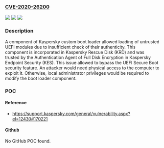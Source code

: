 ### [CVE-2020-26200](https://cve.mitre.org/cgi-bin/cvename.cgi?name=CVE-2020-26200)
![](https://img.shields.io/static/v1?label=Product&message=Kaspersky%20Endpoint%20Security%20with%20the%20Full%20Disk%20Encryption%20component%20installed&color=blue)
![](https://img.shields.io/static/v1?label=Version&message=n%2Fa&color=blue)
![](https://img.shields.io/static/v1?label=Vulnerability&message=Bypass&color=brighgreen)

### Description

A component of Kaspersky custom boot loader allowed loading of untrusted UEFI modules due to insufficient check of their authenticity. This component is incorporated in Kaspersky Rescue Disk (KRD) and was trusted by the Authentication Agent of Full Disk Encryption in Kaspersky Endpoint Security (KES). This issue allowed to bypass the UEFI Secure Boot security feature. An attacker would need physical access to the computer to exploit it. Otherwise, local administrator privileges would be required to modify the boot loader component.

### POC

#### Reference
- https://support.kaspersky.com/general/vulnerability.aspx?el=12430#170221

#### Github
No GitHub POC found.

